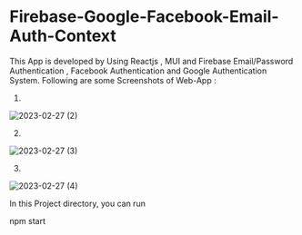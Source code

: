 # Firebase-Google-Facebook-Email-Auth-Context

This App is developed by Using Reactjs , MUI and Firebase Email/Password Authentication , Facebook Authentication and Google Authentication System.
Following are some Screenshots of Web-App :

1.
![2023-02-27 (2)](https://user-images.githubusercontent.com/93777909/221635722-427c0038-48ff-4f03-9df6-9315239c9de8.png)

2.
![2023-02-27 (3)](https://user-images.githubusercontent.com/93777909/221636373-f89b7445-9095-4645-bf84-7df088ad8c1d.png)

3.
![2023-02-27 (4)](https://user-images.githubusercontent.com/93777909/221636256-c6dec2c1-971f-43bb-a033-293414b79088.png)

In this Project directory, you can run

npm start
